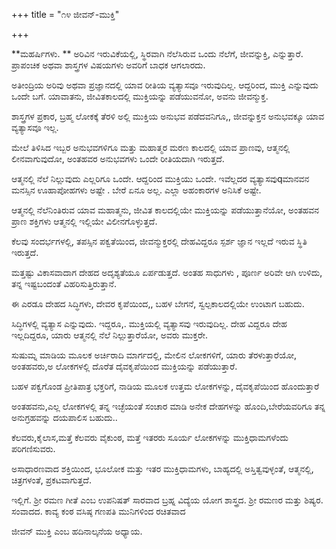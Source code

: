 +++
title = "೧೪ ಜೀವನ್-ಮುಕ್ತಿ"

+++


**ಮಹರ್ಷಿಗಳು.  ** ಅರಿವಿನ ಇರುವಿಕೆಯಲ್ಲಿ, ಸ್ಥಿರವಾಗಿ ನೆಲೆಸಿರುವ ಒಂದು ನೆಲೆಗೆ,  ಜೀವನ್ನುಕ್ತಿ, ಎನ್ನುತ್ತಾರೆ. ಪ್ರಾಪಂಚಿಕ ಅಥವಾ ಶಾಸ್ತ್ರಗಳ ವಿಷಯಗಳು ಅವರಿಗೆ ಬಾಧಕ ಆಗಲಾರದು.

ಅತೀಂದ್ರಿಯ ಅರಿವು ಅಥವಾ ಪ್ರಜ್ಞಾನದಲ್ಲಿ ಯಾವ ರೀತಿಯ ವ್ಯತ್ಯಾಸವೂ ಇರುವುದಿಲ್ಲ. ಆದ್ದರಿಂದ, ಮುಕ್ತಿ ಎನ್ನುವುದು ಒಂದೇ ಬಗೆ.     ಯಾವಾತನು, ಜೀವಿತಕಾಲದಲ್ಲಿ ಮುಕ್ತಿಯನ್ನು ಪಡೆಯುವನೋ, ಅವನು ಜೀವನ್ಮುಕ್ತ.

ಶಾಸ್ತ್ರಗಳ ಪ್ರಕಾರ, ಬ್ರಹ್ಮ ಲೋಕಕ್ಕೆ ತೆರಳಿ ಅಲ್ಲಿ ಮುಕ್ತಿಯ ಅನುಭವ ಪಡೆದವನಿಗೂ,, ಜೀವನ್ನುಕ್ತನ ಅನುಭವಕ್ಕೂ ಯಾವ ವ್ಯತ್ಯಾಸವೂ ಇಲ್ಲ.

ಮೇಲೆ ತಿಳಿಸಿದ ಇಬ್ಬರ ಅನುಭವಗಳಿಗೂ ಮತ್ತು ಮಹಾತ್ಮರ ಮರಣ ಕಾಲದಲ್ಲಿ ಯಾವ ಪ್ರಾಣವು, ಆತ್ಮನಲ್ಲಿ ಲೀನವಾಗುವುದೋ, ಅಂತಹವರ ಅನುಭವಗಳು ಒಂದೇ ರೀತಿಯದಾಗಿ ಇರುತ್ತದೆ.

ಆತ್ಮನಲ್ಲಿ ನೆಲೆ ನಿಲ್ಲುವುದು ಎಲ್ಲರಿಗೂ ಒಂದೇ.  ಆದ್ದರಿಂದ ಮುಕ್ತಿಯು ಒಂದೇ.   ಇವೆಲ್ಲದರ ವ್ಯತ್ಯಾಸವುqಮಾನವನ ಮನಸ್ಸಿನ ಊಹಾಪೋಹಗಳು ಅಷ್ಟೇ . ಬೇರೆ ಏನೂ ಅಲ್ಲ. ಎಲ್ಲಾ ಅಹಂಕಾರಗಳ ಅನಿಸಿಕೆ ಅಷ್ಟೇ.

ಆತ್ಮನಲ್ಲಿ ನೆಲೆನಿಂತಿರುವ ಯಾವ ಮಹಾತ್ಮನು, ಜೀವಿತ ಕಾಲದಲ್ಲಿಯೇ ಮುಕ್ತಿಯನ್ನು ಪಡೆಯುತ್ತಾನೆಯೋ, ಅಂತಹವನ ಪ್ರಾಣ ಶಕ್ತಿಗಳು ಆತ್ಮನಲ್ಲಿ ಇಲ್ಲಿಯೇ ವಿಲೀನಗೊಳ್ಳುತ್ತದೆ.

ಕೆಲವು ಸಂದರ್ಭಗಳಲ್ಲಿ, ತಪಸ್ಸಿನ ಪಕ್ವತೆಯಿಂದ, ಜೀವನ್ಮುಕ್ತರಲ್ಲಿ ದೇಹವಿದ್ದರೂ ಸ್ಪರ್ಶ ಜ್ಞಾನ ಇಲ್ಲದೆ ಇರುವ ಸ್ಥಿತಿ ಇರುತ್ತದೆ.

ಮತ್ತಷ್ಟು ವಿಕಾಸವಾದಾಗ  ದೇಹದ ಅದೃಶ್ಯತೆಯೂ  ಏರ್ಪಡುತ್ತದೆ.  ಅಂತಹ ಸಾಧುಗಳು , ಪೂರ್ಣ ಅರಿವೇ ಆಗಿ ಉಳಿದು, ತನ್ನ ಇಷ್ಟಬಂದಂತೆ ವಿಹರಿಸುತ್ತಿರುತ್ತಾನೆ.

ಈ ಎರಡೂ ದೇಹದ ಸಿದ್ಧಿಗಳು, ದೇವರ ಕೃಪೆಯಿಂದ,, ಬಹಳ ಬೇಗನೆ, ಸ್ವಲ್ಪಕಾಲದಲ್ಲಿಯೇ ಉಂಟಾಗ ಬಹುದು.

ಸಿದ್ಧಿಗಳಲ್ಲಿ ವ್ಯತ್ಯಾಸ  ಎನ್ನುವುದು. ಇದ್ದರೂ,. ಮುಕ್ತಿಯಲ್ಲಿ ವ್ಯತ್ಯಾಸವು ಇರುವುದಿಲ್ಲ.  ದೇಹ ವಿದ್ದರೂ ದೇಹ ಇಲ್ಲದಿದ್ದರೂ, ಯಾರು ಆತ್ಮನಲ್ಲಿ ನೆಲೆ ನಿಲ್ಲುತ್ತಾರೆಯೋ, ಅವರು ಮುಕ್ತರೇ.

ಸುಷುಮ್ನ ಮಾಡಿಯ ಮೂಲಕ ಅರ್ಚಿರಾದಿ  ಮಾರ್ಗದಲ್ಲಿ, ಮೇಲಿನ ಲೋಕಗಳಿಗೆ, ಯಾರು ತೆರಳುತ್ತಾರೆಯೋ, ಅಂತಹವರು,ಅ ಲೋಕಗಳಲ್ಲಿ ದೊರೆತ ದೈವಕೃಪೆಯಿಂದ ಮುಕ್ತಿಯನ್ನು ಪಡೆಯುತ್ತಾರೆ.

ಬಹಳ ಪಕ್ವಗೊಂಡ ಪ್ರೀತಿಪಾತ್ರ ಭಕ್ತರಿಗೆ, ನಾಡಿಯ ಮೂಲಕ ಉತ್ತಮ ಲೋಕಗಳನ್ನು,  ದೈವಕೃಪೆಯಿಂದ ಹೊಂದುತ್ತಾರೆ

ಅಂತಹವನು,ಎಲ್ಲ ಲೋಕಗಳಲ್ಲಿ ತನ್ನ ಇಚ್ಛೆಯಂತೆ ಸಂಚಾರ ಮಾಡಿ ಅನೇಕ ದೇಹಗಳನ್ನು ಹೊಂದಿ,ಬೇರೆಯವರಿಗೂ ತನ್ನ ಅನುಗ್ರಹವನ್ನು ದಯಪಾಲಿಸ ಬಹುದು..

ಕೆಲವರು,ಕೈಲಾಸ,ಮತ್ತೆ ಕೆಲವರು ವೈಕುಂಠ, ಮತ್ತೆ ಇತರರು ಸೂರ್ಯ ಲೋಕಗಳನ್ನು ಮುಕ್ತಿಧಾಮಗಳೆಂದು ಪರಿಗಣಿಸುವರು.

ಅಸಾಧಾರಣವಾದ ಶಕ್ತಿಯಿಂದ, ಭೂಲೋಕ ಮತ್ತು ಇತರ ಮುಕ್ತಿಧಾಮಗಳು, ಬಾಹ್ಯದಲ್ಲಿ ಅಸ್ತಿತ್ವವುಳ್ಳಂತೆ, ಆತ್ಮನಲ್ಲಿ, ಚಿತ್ರಗಳಂತೆ, ಪ್ರಕಟವಾಗುತ್ತದೆ.

ಇಲ್ಲಿಗೆ. ಶ್ರೀ ರಮಣ ಗೀತೆ ಎಂಬ ಉಪನಿಷತ್  ಸಾರವಾದ  ಬ್ರಹ್ನ ವಿದ್ಯೆಯ ಯೋಗ ಶಾಸ್ತ್ರದ. ಶ್ರೀ ರಮಣರ ಮತ್ತು ಶಿಷ್ಯರ. ಸಂವಾದದ. ಕಾವ್ಯ ಕಂಠ ವಸಿಷ್ಠ ಗಣಪತಿ ಮುನಿಗಳಿಂದ ರಚಿತವಾದ

ಜೀವನ್ ಮುಕ್ತಿ ಎಂಬ ಹದಿನಾಲ್ಕನೆಯ ಅಧ್ಯಾಯ.




